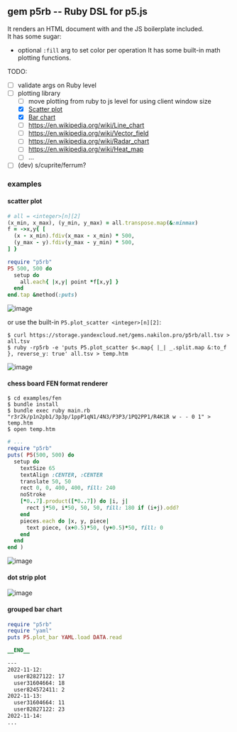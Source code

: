 ## gem p5rb -- Ruby DSL for p5.js

It renders an HTML document with <canvas> and the JS boilerplate included.  
It has some sugar:
* optional `:fill` arg to set color per operation
It has some built-in math plotting functions.

TODO:
* [ ] validate args on Ruby level
* [ ] plotting library
  * [ ] move plotting from ruby to js level for using client window size
  * [x] [Scatter plot](https://en.wikipedia.org/wiki/Scatter_plot)
  * [x] [Bar chart](https://en.wikipedia.org/wiki/Bar_chart)
  * [ ] https://en.wikipedia.org/wiki/Line_chart
  * [ ] https://en.wikipedia.org/wiki/Vector_field
  * [ ] https://en.wikipedia.org/wiki/Radar_chart
  * [ ] https://en.wikipedia.org/wiki/Heat_map
  * [ ] ...
* [ ] (dev) s/cuprite/ferrum?

### examples

#### scatter plot

```ruby
# all = <integer>[n][2]
(x_min, x_max), (y_min, y_max) = all.transpose.map(&:minmax)
f = ->x,y{ [
  (x - x_min).fdiv(x_max - x_min) * 500,
  (y_max - y).fdiv(y_max - y_min) * 500,
] }

require "p5rb"
P5 500, 500 do
  setup do
    all.each{ |x,y| point *f[x,y] }
  end
end.tap &method(:puts)
```

![image](https://user-images.githubusercontent.com/2870363/194798263-4404df53-26b0-464c-88e1-0ed17f746186.png)

or use the built-in `P5.plot_scatter <integer>[n][2]`:

```none
$ curl https://storage.yandexcloud.net/gems.nakilon.pro/p5rb/all.tsv > all.tsv
$ ruby -rp5rb -e 'puts P5.plot_scatter $<.map{ |_| _.split.map &:to_f }, reverse_y: true' all.tsv > temp.htm 
```

![image](https://user-images.githubusercontent.com/2870363/196552460-2810019d-bb06-45ad-a7e9-9aa5f3191a32.png)

#### chess board FEN format renderer

```none
$ cd examples/fen
$ bundle install
$ bundle exec ruby main.rb "r3r2k/p1n2pb1/3p3p/1ppP1qN1/4N3/P3P3/1PQ2PP1/R4K1R w - - 0 1" > temp.htm
$ open temp.htm
```

```ruby
# ...
require "p5rb"
puts( P5(500, 500) do
  setup do
    textSize 65
    textAlign :CENTER, :CENTER
    translate 50, 50
    rect 0, 0, 400, 400, fill: 240
    noStroke
    [*0..7].product([*0..7]) do |i, j|
      rect j*50, i*50, 50, 50, fill: 180 if (i+j).odd?
    end
    pieces.each do |x, y, piece|
      text piece, (x+0.5)*50, (y+0.5)*50, fill: 0
    end
  end
end )
```

![image](https://user-images.githubusercontent.com/2870363/182951397-721f7937-d942-47a0-832e-c48c4d99c766.png)

#### dot strip plot

![image](https://user-images.githubusercontent.com/2870363/183269117-1f7c94eb-6eaa-4b06-a6e8-947d77b56d82.png)

#### grouped bar chart

```ruby
require "p5rb"
require "yaml"
puts P5.plot_bar YAML.load DATA.read

__END__

---
2022-11-12:
  user82827122: 17
  user31604664: 18
  user824572411: 2
2022-11-13:
  user31604664: 11
  user82827122: 23
2022-11-14:
...
```
